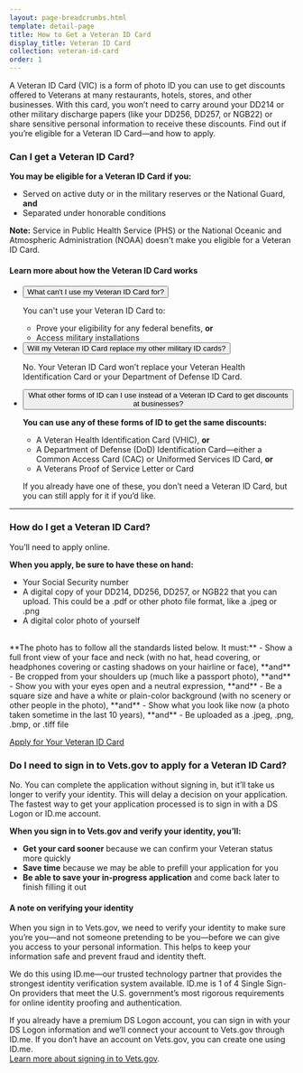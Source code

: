 ```yaml
---
layout: page-breadcrumbs.html
template: detail-page
title: How to Get a Veteran ID Card
display_title: Veteran ID Card
collection: veteran-id-card
order: 1
---
```


<div class="va-introtext">

A Veteran ID Card (VIC) is a form of photo ID you can use to get discounts offered to Veterans at many restaurants, hotels, stores, and other businesses. With this card, you won’t need to carry around your DD214 or other military discharge papers (like your DD256, DD257, or NGB22) or share sensitive personal information to receive these discounts. Find out if you’re eligible for a Veteran ID Card—and how to apply.

</div>

<div class="feature" markdown=“1”>

### Can I get a Veteran ID Card?

**You may be eligible for a Veteran ID Card if you:**
- Served on active duty or in the military reserves or the National Guard, **and**
- Separated under honorable conditions

**Note:** Service in Public Health Service (PHS) or the National Oceanic and Atmospheric Administration (NOAA) doesn't make you eligible for a Veteran ID Card.

</div>

#### Learn more about how the Veteran ID Card works

<div class="usa-accordion">
<ul class="usa-unstyled-list">
<li>
<button class="usa-button-unstyled usa-accordion-button" aria-controls="use-veteran-id-card">What can't I use my Veteran ID Card for?</button>
<div id="use-veteran-id-card" class="usa-accordion-content">

You can't use your Veteran ID Card to:
- Prove your eligibility for any federal benefits, **or**
- Access military installations

</div>
</li>
<li>
<button class="usa-button-unstyled usa-accordion-button" aria-controls="replace-other-cards">Will my Veteran ID Card replace my other military ID cards?</button>
<div id="replace-other-cards" class="usa-accordion-content">

No. Your Veteran ID Card won’t replace your Veteran Health Identification Card or your Department of Defense ID Card.

</div>
</li>
<li>
<button class="usa-button-unstyled usa-accordion-button" aria-controls="cards-used-instead">What other forms of ID can I use instead of a Veteran ID Card to get discounts at businesses?</button>
<div id="cards-used-instead" class="usa-accordion-content">

**You can use any of these forms of ID to get the same discounts:**
- A Veteran Health Identification Card (VHIC), **or**
- A Department of Defense (DoD) Identification Card—either a Common Access Card (CAC) or Uniformed Services ID Card, **or**
- A Veterans Proof of Service Letter or Card

If you already have one of these, you don’t need a Veteran ID Card, but you can still apply for it if you’d like.
</div>
</li>
</ul>
</div>

-----

### How do I get a Veteran ID Card?

You’ll need to apply online.

**When you apply, be sure to have these on hand:**
- Your Social Security number
- A digital copy of your DD214, DD256, DD257, or NGB22 that you can upload. This could be a .pdf or other photo file format, like a .jpeg or .png 
- A digital color photo of yourself<br>
<br>
**The photo has to follow all the standards listed below. It must:**
  - Show a full front view of your face and neck (with no hat, head covering, or headphones covering or casting shadows on your hairline or face), **and**
  - Be cropped from your shoulders up (much like a passport photo), **and**
  - Show you with your eyes open and a neutral expression, **and**
  - Be a square size and have a white or plain-color background (with no scenery or other people in the photo), **and**
  - Show what you look like now (a photo taken sometime in the last 10 years), **and** 
  - Be uploaded as a .jpeg, .png, .bmp, or .tiff file
  
<a class="usa-button-primary va-button-primary" href="/veteran-id-card/apply/">Apply for Your Veteran ID Card</a>
   
### Do I need to sign in to Vets.gov to apply for a Veteran ID Card?

No. You can complete the application without signing in, but it’ll take us longer to verify your identity. This will delay a decision on your application. The fastest way to get your application processed is to sign in with a DS Logon or ID.me account. 

**When you sign in to Vets.gov and verify your identity, you’ll:**
-	**Get your card sooner** because we can confirm your Veteran status more quickly
- **Save time** because we may be able to prefill your application for you
-	**Be able to save your in-progress application** and come back later to finish filling it out

#### A note on verifying your identity	

When you sign in to Vets.gov, we need to verify your identity to make sure you’re you—and not someone pretending to be you—before we can give you access to your personal information. This helps to keep your information safe and prevent fraud and identity theft. 

We do this using ID.me—our trusted technology partner that provides the strongest identity verification system available. ID.me is 1 of 4 Single Sign-On providers that meet the U.S. government’s most rigorous requirements for online identity proofing and authentication.

If you already have a premium DS Logon account, you can sign in with your DS Logon information and we’ll connect your account to Vets.gov through ID.me. If you don’t have an account on Vets.gov, you can create one using ID.me.<br>
[Learn more about signing in to Vets.gov](/faq/).

<br>

<script src="https://standards.usa.gov/assets/js/vendor/uswds.min.js" type="text/javascript"></script>




